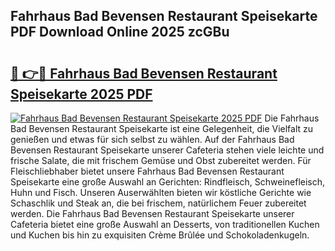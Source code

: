 ## Fahrhaus Bad Bevensen Restaurant Speisekarte PDF Download Online 2025 zcGBu

# <h2><a href="http://gccl59.nevu.top/?p=Fahrhaus+Bad+Bevensen+Restaurant+Speisekarte">🔗 👉🔴 Fahrhaus Bad Bevensen Restaurant Speisekarte 2025 PDF</a></h2>

[![Fahrhaus Bad Bevensen Restaurant Speisekarte 2025 PDF](https://i.imgur.com/dBaPXMq.png)](http://gccl59.nevu.top/?p=Fahrhaus+Bad+Bevensen+Restaurant+Speisekarte)
Die Fahrhaus Bad Bevensen Restaurant Speisekarte ist eine Gelegenheit, die Vielfalt zu genießen und etwas für sich selbst zu wählen. Auf der Fahrhaus Bad Bevensen Restaurant Speisekarte unserer Cafeteria stehen viele leichte und frische Salate, die mit frischem Gemüse und Obst zubereitet werden. Für Fleischliebhaber bietet unsere Fahrhaus Bad Bevensen Restaurant Speisekarte eine große Auswahl an Gerichten: Rindfleisch, Schweinefleisch, Huhn und Fisch. Unseren Auserwählten bieten wir köstliche Gerichte wie Schaschlik und Steak an, die bei frischem, natürlichem Feuer zubereitet werden. Die Fahrhaus Bad Bevensen Restaurant Speisekarte unserer Cafeteria bietet eine große Auswahl an Desserts, von traditionellen Kuchen und Kuchen bis hin zu exquisiten Crème Brûlée und Schokoladenkugeln.
